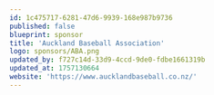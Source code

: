 ```yaml
---
id: 1c475717-6281-47d6-9939-168e987b9736
published: false
blueprint: sponsor
title: 'Auckland Baseball Association'
logo: sponsors/ABA.png
updated_by: f727c14d-33d9-4ccd-9de0-fdbe1661319b
updated_at: 1757130664
website: 'https://www.aucklandbaseball.co.nz/'
---
```

